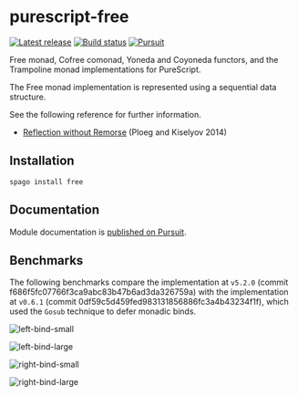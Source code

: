 # purescript-free

[![Latest release](http://img.shields.io/github/release/purescript/purescript-free.svg)](https://github.com/purescript/purescript-free/releases)
[![Build status](https://github.com/purescript/purescript-free/workflows/CI/badge.svg?branch=master)](https://github.com/purescript/purescript-free/actions?query=workflow%3ACI+branch%3Amaster)
[![Pursuit](https://pursuit.purescript.org/packages/purescript-free/badge)](https://pursuit.purescript.org/packages/purescript-free)

Free monad, Cofree comonad, Yoneda and Coyoneda functors, and the Trampoline monad implementations for PureScript.

The Free monad implementation is represented using a sequential data structure.

See the following reference for further information.

- [Reflection without Remorse](http://okmij.org/ftp/Haskell/zseq.pdf) (Ploeg and Kiselyov 2014)

## Installation

```
spago install free
```

## Documentation

Module documentation is [published on Pursuit](http://pursuit.purescript.org/packages/purescript-free).

## Benchmarks

The following benchmarks compare the implementation at `v5.2.0` (commit f686f5fc07766f3ca9abc83b47b6ad3da326759a) with the implementation at `v0.6.1` (commit 0df59c5d459fed983131856886fc3a4b43234f1f), which used the `Gosub` technique to defer monadic binds.

![left-bind-small](benchmark/left-bind-small.png)

![left-bind-large](benchmark/left-bind-large.png)

![right-bind-small](benchmark/right-bind-small.png)

![right-bind-large](benchmark/right-bind-large.png)
